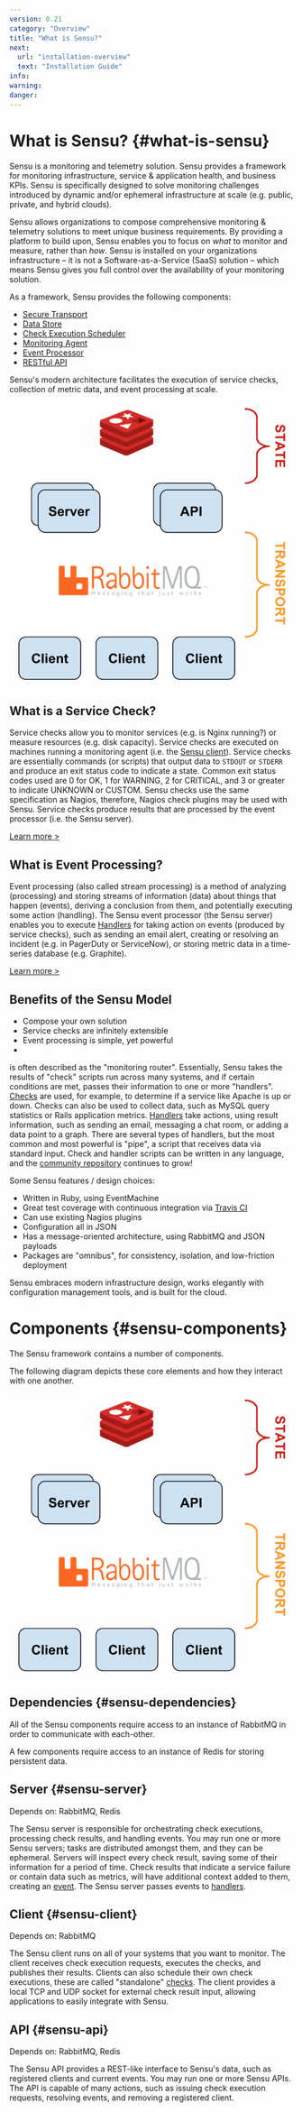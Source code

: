 ```yaml
---
version: 0.21
category: "Overview"
title: "What is Sensu?"
next:
  url: "installation-overview"
  text: "Installation Guide"
info:
warning:
danger:
---
```


# What is Sensu? {#what-is-sensu}

Sensu is a monitoring and telemetry solution. Sensu provides a framework for monitoring infrastructure, service & application health, and business KPIs. Sensu is specifically designed to solve monitoring challenges introduced by dynamic and/or ephemeral infrastructure at scale (e.g. public, private, and hybrid clouds). 

Sensu allows organizations to compose comprehensive monitoring & telemetry solutions to meet unique business requirements. By providing a platform to build upon, Sensu enables you to focus on _what_ to monitor and measure, rather than _how_. Sensu is installed on your organizations infrastructure &ndash; it is not a Software-as-a-Service (SaaS) solution &ndash; which means Sensu gives you full control over the availability of your monitoring solution.

As a framework, Sensu provides the following components:

- [Secure Transport](transport)
- [Data Store](redis)
- [Check Execution Scheduler](#)
- [Monitoring Agent](clients)
- [Event Processor](#)
- [RESTful API](api-overview) 

Sensu's modern architecture facilitates the execution of service checks, collection of metric data, and event processing at scale. 

![](img/sensu-diagram.gif)



## What is a Service Check?

Service checks allow you to monitor services (e.g. is Nginx running?) or measure resources (e.g. disk capacity). Service checks are executed on machines running a monitoring agent (i.e. the [Sensu client](clients)). Service checks are essentially commands (or scripts) that output data to `STDOUT` or `STDERR` and produce an exit status code to indicate a state. Common exit status codes used are 0 for OK, 1 for WARNING, 2 for CRITICAL, and 3 or greater to indicate UNKNOWN or CUSTOM. Sensu checks use the same specification as Nagios, therefore, Nagios check plugins may be used with Sensu. Service checks produce results that are processed by the event processor (i.e. the Sensu server). 

[Learn more >](checks)

## What is Event Processing?

Event processing (also called stream processing) is a method of analyzing (processing) and storing streams of information (data) about things that happen (events), deriving a conclusion from them, and potentially executing some action (handling). The Sensu event processor (the Sensu server) enables you to execute [Handlers](handlers) for taking action on events (produced by service checks), such as sending an email alert, creating or resolving an incident (e.g. in PagerDuty or ServiceNow), or storing metric data in a time-series database (e.g. Graphite). 

[Learn more >](handlers)

## Benefits of the Sensu Model
  

- Compose your own solution
- Service checks are infinitely extensible 
- Event processing is simple, yet powerful 
- 


 is often described as the "monitoring router". Essentially,
Sensu takes the results of "check" scripts run across many systems,
and if certain conditions are met, passes their information to one or
more "handlers". [Checks](checks) are used, for example, to determine
if a service like Apache is up or down. Checks can also be
used to collect data, such as MySQL query statistics or Rails
application metrics. [Handlers](handlers) take actions, using result
information, such as sending an email, messaging a chat room, or
adding a data point to a graph. There are several types of
handlers, but the most common and most powerful is "pipe",
a script that receives data via standard input. Check and
handler scripts can be written in any language, and the
[community
repository](https://github.com/sensu/sensu-community-plugins)
continues to grow!

Some Sensu features / design choices:

- Written in Ruby, using EventMachine
- Great test coverage with continuous integration via [Travis
CI](http://travis-ci.org/#!/sensu/sensu)
- Can use existing Nagios plugins
- Configuration all in JSON
- Has a message-oriented architecture, using RabbitMQ and JSON
payloads
- Packages are "omnibus", for consistency, isolation, and low-friction
deployment

Sensu embraces modern infrastructure design, works elegantly with
configuration management tools, and is built for the cloud.


# Components {#sensu-components}

The Sensu framework contains a number of components.

The following diagram depicts these core elements and how they
interact with one another.

![Sensu Diagram](img/sensu-diagram.gif)

## Dependencies {#sensu-dependencies}

All of the Sensu components require access to an instance of RabbitMQ
in order to communicate with each-other.

A few components require access to an instance of Redis for storing
persistent data.

## Server {#sensu-server}

Depends on: RabbitMQ, Redis

The Sensu server is responsible for orchestrating check executions,
processing check results, and handling events. You may run one
or more Sensu servers; tasks are distributed amongst them, and they
can be ephemeral. Servers will inspect every check result, saving some
of their information for a period of time. Check results that indicate
a service failure or contain data such as metrics, will have
additional context added to them, creating an [event](event_data). The
Sensu server passes events to [handlers](handlers).

## Client {#sensu-client}

Depends on: RabbitMQ

The Sensu client runs on all of your systems that you want to monitor.
The client receives check execution requests, executes the checks, and
publishes their results. Clients can also schedule their own check
executions, these are called "standalone" [checks](checks). The client
provides a local TCP and UDP socket for external check result input,
allowing applications to easily integrate with Sensu.

## API {#sensu-api}

Depends on: RabbitMQ, Redis

The Sensu API provides a REST-like interface to Sensu's data, such as
registered clients and current events. You may run one or more Sensu
APIs. The API is capable of many actions, such as issuing check
execution requests, resolving events, and removing a registered
client.
